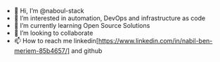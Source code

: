 - 👋 Hi, I’m @naboul-stack
- 👀 I’m interested in automation, DevOps and infrastructure as code 
- 🌱 I’m currently learning Open Source Solutions 
- 💞️ I’m looking to collaborate 
- 📫 How to reach me linkedin[https://www.linkedin.com/in/nabil-ben-meriem-85b4657/] and github

<!---
naboul-stack/naboul-stack is a ✨ special ✨ repository because its `README.md` (this file) appears on your GitHub profile.
You can click the Preview link to take a look at your changes.
--->
